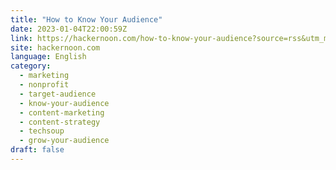 ```yaml
---
title: "How to Know Your Audience"
date: 2023-01-04T22:00:59Z
link: https://hackernoon.com/how-to-know-your-audience?source=rss&utm_medium=RSS&utm_source=news.12bit.vn
site: hackernoon.com
language: English
category:
  - marketing
  - nonprofit
  - target-audience
  - know-your-audience
  - content-marketing
  - content-strategy
  - techsoup
  - grow-your-audience
draft: false
---
```

